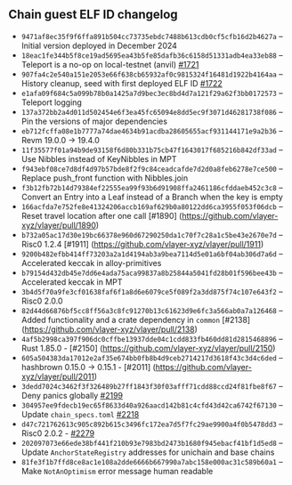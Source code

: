 ## Chain guest ELF ID changelog
  * `9471af8ec35f9f6ffa891b504cc73735ebdc7488b613cdb0cf5cfb16d2b4627a` – Initial version deployed in December 2024
  * `18eac1fe344b5f8ce19ad5695ea43b5fe85dafb36c6158d51331adb4ea33eb88` – Teleport is a no-op on local-testnet (anvil) [#1721](https://github.com/vlayer-xyz/vlayer/pull/1721)
  * `907fa4c2e540a151e2053e66f638cb65932af0c9815324f16481d1922b4164aa` – History cleanup, seed with first deployed ELF ID [#1722](https://github.com/vlayer-xyz/vlayer/pull/1722)
  * `e1afa09f684c5a099b78b0a1425a7d9bec3ec8bd4d7a121f29a62f3bb0172573` – Teleport logging
  * `137a372bb2a4d011d502454e6f3ea45fc65094e8dd5ec9f3071d46281738f086` – Pin the versions of major dependencies
  * `eb712fcffa08e1b7777a74dae4634b91acdba28605655acf931144171e9a2b36` – Revm 19.0.0 -> 19.4.0
  * `11f35577f01a94b9de93158f6d80b331b75cb47f1643017f685216b842df33ad` – Use Nibbles instead of KeyNibbles in MPT
  * `f943ebf08ce7d8df4d97b57bde8f2f9c84ceadcafde7d2d0a8feb6278e7ce500` – Replace push_front function with Nibbles.join
  * `f3b12fb72b14d79384ef22555ea99f93b6d91908ffa2461186cfddaeb452c3c8` – Convert an Entry into a Leaf instead of a Branch when the key is empty
  * `166acfda7e752fe8e41324206accb169af629b0a80122dd6ca3955f053f06dcb` – Reset travel location after one call [#1890] (https://github.com/vlayer-xyz/vlayer/pull/1890)
  * `b732a05ac17d30e19bc66378e960d67290250da1c70f7c28a1c5be43e2670e7d` – Risc0 1.2.4 [#1911] (https://github.com/vlayer-xyz/vlayer/pull/1911)
  * `9200b482efbb414ff73203a2a1d4194ab3a9bea7114d5e01a6bf04ab306d7a6d` – Accelerated keccak in alloy-primitives
  * `b79154d432db45e7dd6e4ada75aca99837a8b25844a5041fd28b01f596bee43b` – Accelerated keccak in MPT
  * `3b4d5f70a9fe3cf01638faf6f1a8d6e6079ce5f089f2a3dd875f74c107e643f2` – Risc0 2.0.0
  * `82d44d66876bf5cc8ff56a3c8fc91270b13c61623d9e6fc3a566ab0a7a126468` – Added functionality and a crate dependency in `common` [#2138] (https://github.com/vlayer-xyz/vlayer/pull/2138)
  * `4af5b2998ca397f906dc0cffbe13937dde04c1cdd833fb460dd81d2815468896` – Rust 1.85.0 - [#2150] (https://github.com/vlayer-xyz/vlayer/pull/2150)
  * `605a504383da17012e2af35e674bb0fb8b4d9ceb2714217d3618f43c3d4c6ded` – hashbrown 0.15.0 -> 0.15.1 - [#2011] (https://github.com/vlayer-xyz/vlayer/pull/2011)
  * `3dedd7024c3462f3f326489b27ff1843f30f03afff71cdd88ccd24f81fbe8f67` – Deny panics globally [#2199](https://github.com/vlayer-xyz/vlayer/pull/2199)
  * `304957ee9fdecb19ec65f8633d40a926aacd142b81c4cfd43d42ca6742f67130` – Update `chain_specs.toml` [#2218](https://github.com/vlayer-xyz/vlayer/pull/2218)
  * `d47c721762613c905c892b615c3496fc172ea7d5f7fc29ae9900a4f0b5478dd3` – Risc0 2.0.2 - [#2279](https://github.com/vlayer-xyz/vlayer/pull/2279)
  * `202097073e66ede38bf441f210b93e7983bd2473b1680f945ebacf41bf1d5ed8` – Update `AnchorStateRegistry` addresses for unichain and base chains
  * `81fe3f1b7ffd8ce8ac1e108a2dde6666b667990a7abc158e000ac31c589b60a1` – Make `NotAnOptimism` error message human readable 
